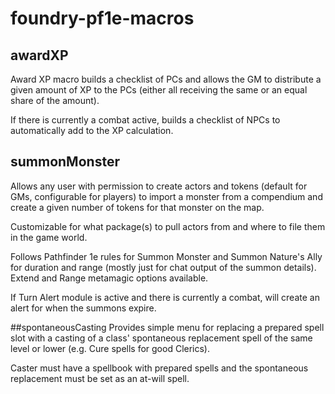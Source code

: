 # foundry-pf1e-macros

## awardXP
Award XP macro builds a checklist of PCs and allows the GM to distribute a given amount of XP to the PCs (either all receiving the same or an equal share of the amount).

If there is currently a combat active, builds a checklist of NPCs to automatically add to the XP calculation.

## summonMonster
Allows any user with permission to create actors and tokens (default for GMs, configurable for players) to import a monster from a compendium and create a given number of tokens for that monster on the map.

Customizable for what package(s) to pull actors from and where to file them in the game world.

Follows Pathfinder 1e rules for Summon Monster and Summon Nature's Ally for duration and range (mostly just for chat output of the summon details). Extend and Range metamagic options available.

If Turn Alert module is active and there is currently a combat, will create an alert for when the summons expire.

##spontaneousCasting
Provides simple menu for replacing a prepared spell slot with a casting of a class' spontaneous replacement spell of the same level or lower (e.g. Cure spells for good Clerics).

Caster must have a spellbook with prepared spells and the spontaneous replacement must be set as an at-will spell.
